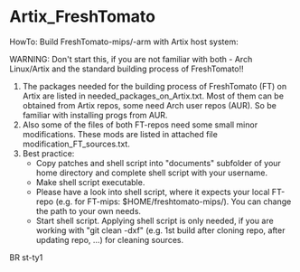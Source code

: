 # Artix_FreshTomato
HowTo: Build FreshTomato-mips/-arm with Artix host system:

WARNING: Don't start this, if you are not familiar with both - Arch Linux/Artix and the standard building process of FreshTomato!!

1. The packages needed for the building process of FreshTomato (FT) on Artix are listed in needed_packages_on_Artix.txt.
   Most of them can be obtained from Artix repos, some need Arch user repos (AUR). So be familiar with installing progs from AUR.
2. Also some of the files of both FT-repos need some small minor modifications. These mods are listed in attached file
   modification_FT_sources.txt.
3. Best practice:
   - Copy patches and shell script into "documents" subfolder of your home directory and complete shell script with your username.
   - Make shell script executable.
   - Please have a look into shell script, where it expects your local FT-repo (e.g. for FT-mips: $HOME/freshtomato-mips/). You can change the path to your own needs.
   - Start shell script. Applying shell script is only needed, if you are working with "git clean -dxf" (e.g. 1st build after cloning repo, after updating repo, ...) for cleaning sources. 

BR
st-ty1

